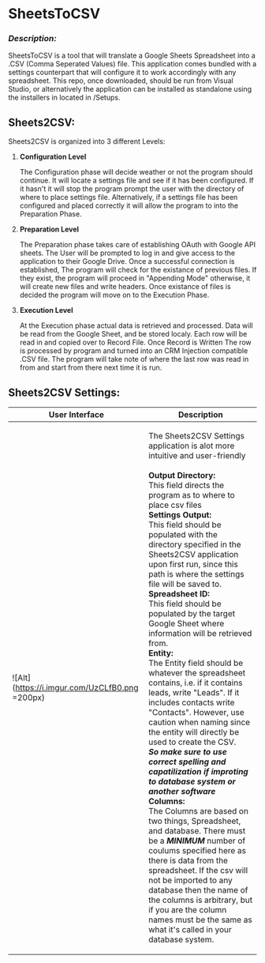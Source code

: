 <h1>SheetsToCSV</h1>
<h3><i>Description:</i></h3>
<p>SheetsToCSV is a tool that will translate a Google Sheets Spreadsheet into a .CSV (Comma Seperated Values) file. This application comes bundled with a settings counterpart that will configure it to work accordingly with any spreadsheet. This repo, once downloaded, should be run from Visual Studio, or alternatively the application can be installed as standalone using the installers in located in /Setups. </p>

<h2><strong>Sheets2CSV:</strong></h2>
<p>Sheets2CSV is organized into 3 different Levels:</p>

1. **Configuration Level**

   <p>The Configuration phase will decide weather or not the program should continue. It will locate a settings file and see if it has been configured. If it hasn't it will stop the program prompt the user with the directory of where to place settings file. Alternatively, if a settings file has been configured and placed correctly it will allow the program to into the Preparation Phase.</p>
  
1. **Preparation Level**

    <p>The Preparation phase takes care of establishing OAuth with Google API sheets. The User will be prompted to log in and give access to the application to their Google Drive. Once a successful connection is established, The program will check for the existance of previous files. If they exist, the program will proceed in "Appending Mode" otherwise, it will create new files and write headers. Once existance of files is decided the program will move on to the Execution Phase.</p>
    
1. **Execution Level**

    <p>At the Execution phase actual data is retrieved and processed. Data will be read from the Google Sheet, and be stored localy. Each row will be read in and copied over to Record File. Once Record is Written The row is processed by program and turned into an CRM Injection compatible .CSV file. The program will take note of where the last row was read in from and start from there next time it is run.</p>

<h2><strong>Sheets2CSV Settings:</strong></h2>

|User Interface|Description|
|-|-|
|![Alt](https://i.imgur.com/UzCLfB0.png =200px)|<p>The Sheets2CSV Settings application is alot more intuitive and user-friendly<br><br><strong>Output Directory:</strong> <br> This field directs the program as to where to place csv files<br><strong>Settings Output:</strong><br> This field should be populated with the directory specified in the Sheets2CSV application upon first run, since this path is where the settings file will be saved to.<br><strong>Spreadsheet ID:</strong> <br> This field should be populated by the target Google Sheet where information will be retrieved from.<br><strong>Entity:</strong><br>The Entity field should be whatever the spreadsheet contains, i.e. if it contains leads, write "Leads". If it includes contacts write "Contacts". However, use caution when naming since the entity will directly be used to create the CSV.<br><strong><i>So make sure to use correct spelling and capatilization if improting to database system or another software</i></strong><br><strong>Columns:</strong><br>The Columns are based on two things, Spreadsheet, and database. There must be a <strong><i>MINIMUM</i></strong> number of coulums specified here as there is data from the spreadsheet. If the csv will not be imported to any database then the name of the columns is arbitrary, but if you are the column names must be the same as what it's called in your database system. </p> |

